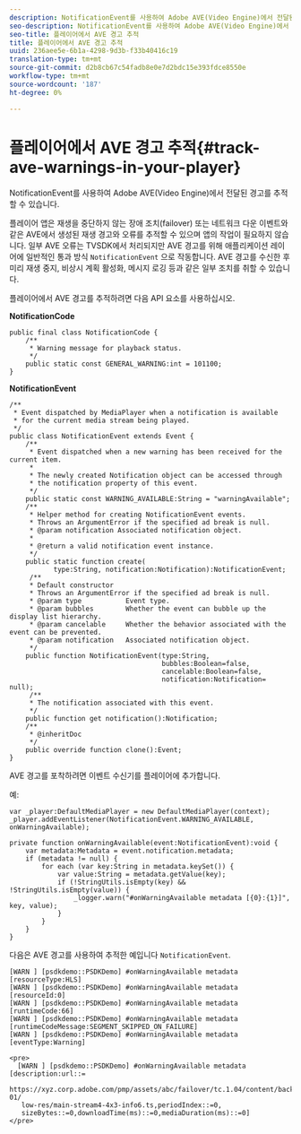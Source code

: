 ```yaml
---
description: NotificationEvent를 사용하여 Adobe AVE(Video Engine)에서 전달된 경고를 추적할 수 있습니다.
seo-description: NotificationEvent를 사용하여 Adobe AVE(Video Engine)에서 전달된 경고를 추적할 수 있습니다.
seo-title: 플레이어에서 AVE 경고 추적
title: 플레이어에서 AVE 경고 추적
uuid: 236aee5e-6b1a-4298-9d3b-f33b40416c19
translation-type: tm+mt
source-git-commit: d2b8cb67c54fadb8e0e7d2bdc15e393fdce8550e
workflow-type: tm+mt
source-wordcount: '187'
ht-degree: 0%

---
```



# 플레이어에서 AVE 경고 추적{#track-ave-warnings-in-your-player}

NotificationEvent를 사용하여 Adobe AVE(Video Engine)에서 전달된 경고를 추적할 수 있습니다.

플레이어 앱은 재생을 중단하지 않는 장애 조치(failover) 또는 네트워크 다운 이벤트와 같은 AVE에서 생성된 재생 경고와 오류를 추적할 수 있으며 앱의 작업이 필요하지 않습니다. 일부 AVE 오류는 TVSDK에서 처리되지만 AVE 경고를 위해 애플리케이션 레이어에 일반적인 통과 방식 `NotificationEvent` 으로 작동합니다. AVE 경고를 수신한 후 미리 재생 중지, 비상시 계획 활성화, 메시지 로깅 등과 같은 일부 조치를 취할 수 있습니다.

플레이어에서 AVE 경고를 추적하려면 다음 API 요소를 사용하십시오.

**NotificationCode**

```
public final class NotificationCode { 
    /** 
     * Warning message for playback status. 
     */ 
    public static const GENERAL_WARNING:int = 101100; 
}
```

**NotificationEvent**

```
/** 
 * Event dispatched by MediaPlayer when a notification is available 
 * for the current media stream being played. 
 */ 
public class NotificationEvent extends Event { 
    /** 
     * Event dispatched when a new warning has been received for the current item. 
     * 
     * The newly created Notification object can be accessed through  
     * the notification property of this event. 
     */ 
    public static const WARNING_AVAILABLE:String = "warningAvailable"; 
    /** 
     * Helper method for creating NotificationEvent events. 
     * Throws an ArgumentError if the specified ad break is null. 
     * @param notification Associated notification object. 
     * 
     * @return a valid notification event instance. 
     */ 
    public static function create( 
           type:String, notification:Notification):NotificationEvent; 
     /** 
     * Default constructor 
     * Throws an ArgumentError if the specified ad break is null. 
     * @param type           Event type. 
     * @param bubbles        Whether the event can bubble up the display list hierarchy. 
     * @param cancelable     Whether the behavior associated with the event can be prevented. 
     * @param notification   Associated notification object. 
     */ 
    public function NotificationEvent(type:String,  
                                      bubbles:Boolean=false,  
                                      cancelable:Boolean=false,  
                                      notification:Notification= null); 
     /** 
     * The notification associated with this event. 
     */ 
    public function get notification():Notification; 
    /** 
     * @inheritDoc 
     */ 
    public override function clone():Event; 
}
```

AVE 경고를 포착하려면 이벤트 수신기를 플레이어에 추가합니다.

예:

```
var _player:DefaultMediaPlayer = new DefaultMediaPlayer(context); 
_player.addEventListener(NotificationEvent.WARNING_AVAILABLE, onWarningAvailable); 
 
private function onWarningAvailable(event:NotificationEvent):void { 
    var metadata:Metadata = event.notification.metadata; 
    if (metadata != null) { 
        for each (var key:String in metadata.keySet()) { 
            var value:String = metadata.getValue(key); 
            if (!StringUtils.isEmpty(key) && !StringUtils.isEmpty(value)) { 
                _logger.warn("#onWarningAvailable metadata [{0}:{1}]", key, value); 
            } 
        } 
    } 
} 
```

<!--<a id="example_C35262605D394718B40C084B569A5052"></a>-->

다음은 AVE 경고를 사용하여 추적한 예입니다 `NotificationEvent`.

```
[WARN ] [psdkdemo::PSDKDemo] #onWarningAvailable metadata [resourceType:HLS] 
[WARN ] [psdkdemo::PSDKDemo] #onWarningAvailable metadata [resourceId:0] 
[WARN ] [psdkdemo::PSDKDemo] #onWarningAvailable metadata [runtimeCode:66] 
[WARN ] [psdkdemo::PSDKDemo] #onWarningAvailable metadata [runtimeCodeMessage:SEGMENT_SKIPPED_ON_FAILURE] 
[WARN ] [psdkdemo::PSDKDemo] #onWarningAvailable metadata [eventType:Warning] 
 
<pre>
  [WARN ] [psdkdemo::PSDKDemo] #onWarningAvailable metadata [description:url::= 
   https://xyz.corp.adobe.com/pmp/assets/abc/failover/tc.1.04/content/backup-01/ 
   low-res/main-stream4-4x3-info6.ts,periodIndex::=0, 
   sizeBytes::=0,downloadTime(ms)::=0,mediaDuration(ms)::=0] 
</pre>
```

